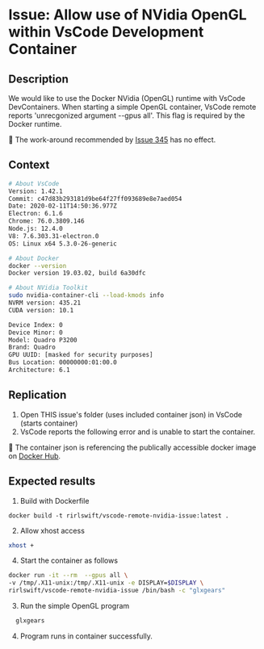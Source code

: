 # Issue: Allow use of NVidia OpenGL within VsCode Development Container

## Description
We would like to use the Docker NVidia (OpenGL) runtime with VsCode DevContainers.
When starting a simple OpenGL container, VsCode remote reports 'unrecgonized argument --gpus all'. This flag is required by the Docker runtime.

:loudspeaker: The work-around recommended by [Issue 345](https://github.com/microsoft/vscode-remote-release/issues/345) has no effect.

## Context
``` bash
# About VsCode
Version: 1.42.1
Commit: c47d83b293181d9be64f27ff093689e8e7aed054
Date: 2020-02-11T14:50:36.977Z
Electron: 6.1.6
Chrome: 76.0.3809.146
Node.js: 12.4.0
V8: 7.6.303.31-electron.0
OS: Linux x64 5.3.0-26-generic

# About Docker
docker --version
Docker version 19.03.02, build 6a30dfc

# About NVidia Toolkit
sudo nvidia-container-cli --load-kmods info
NVRM version: 435.21
CUDA version: 10.1

Device Index: 0
Device Minor: 0
Model: Quadro P3200
Brand: Quadro
GPU UUID: [masked for security purposes]
Bus Location: 00000000:01:00.0
Architecture: 6.1
```

## Replication 
1) Open THIS issue's folder (uses included container json) in VsCode (starts container)
3) VsCode reports the following error and is unable to start the container.


:loudspeaker: The container json is referencing the publically accessible docker image on [Docker Hub](). 


## Expected results 
1) Build with Dockerfile
```
docker build -t rirlswift/vscode-remote-nvidia-issue:latest .
```
2) Allow xhost access
``` bash
xhost +
```
4) Start the container as follows
``` bash 
docker run -it --rm  --gpus all \
-v /tmp/.X11-unix:/tmp/.X11-unix -e DISPLAY=$DISPLAY \
rirlswift/vscode-remote-nvidia-issue /bin/bash -c "glxgears"
```
3) Run the simple OpenGL program
``` bash
  glxgears
```
4) Program runs in container successfully.
